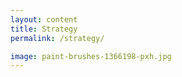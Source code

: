 ```yaml
---
layout: content
title: Strategy 
permalink: /strategy/

image: paint-brushes-1366198-pxh.jpg
---
```




